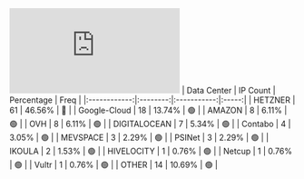 ![Diagramm](https://github.com/obajay/StateSync-snapshots/blob/main/Projects/Umee/1/README.md)
| Data Center | IP Count | Percentage | Freq |
|:------------:|:--------:|:-----------:|:-----:|
| HETZNER | 61 | 46.56% | 🔴 |
| Google-Cloud | 18 | 13.74% | 🟢 |
| AMAZON | 8 | 6.11% | 🟢 |
| OVH | 8 | 6.11% | 🟢 |
| DIGITALOCEAN | 7 | 5.34% | 🟢 |
| Contabo | 4 | 3.05% | 🟢 |
| MEVSPACE | 3 | 2.29% | 🟢 |
| PSINet | 3 | 2.29% | 🟢 |
| IKOULA | 2 | 1.53% | 🟢 |
| HIVELOCITY | 1 | 0.76% | 🟢 |
| Netcup | 1 | 0.76% | 🟢 |
| Vultr | 1 | 0.76% | 🟢 |
| OTHER | 14 | 10.69% | 🟢 |
